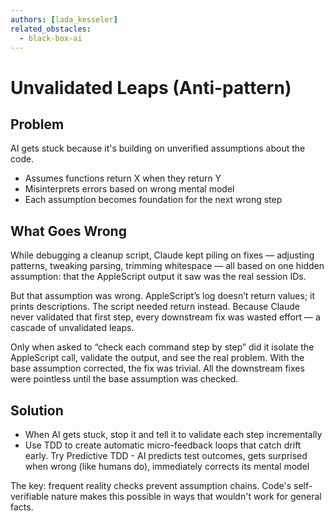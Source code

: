 ```yaml
---
authors: [lada_kesseler]
related_obstacles:
  - black-box-ai
---
```


# Unvalidated Leaps (Anti-pattern)

## Problem
AI gets stuck because it's building on unverified assumptions about the code.
- Assumes functions return X when they return Y
- Misinterprets errors based on wrong mental model
- Each assumption becomes foundation for the next wrong step

## What Goes Wrong
While debugging a cleanup script, Claude kept piling on fixes — adjusting patterns, tweaking parsing, trimming whitespace — all based on one hidden assumption: that the AppleScript output it saw was the real session IDs.

But that assumption was wrong. AppleScript’s log doesn’t return values; it prints descriptions. The script needed return instead. Because Claude never validated that first step, every downstream fix was wasted effort — a cascade of unvalidated leaps.

Only when asked to “check each command step by step” did it isolate the AppleScript call, validate the output, and see the real problem. With the base assumption corrected, the fix was trivial. All the downstream fixes were pointless until the base assumption was checked.

## Solution
- When AI gets stuck, stop it and tell it to validate each step incrementally
- Use TDD to create automatic micro-feedback loops that catch drift early. Try Predictive TDD - AI predicts test outcomes, gets surprised when wrong (like humans do), immediately corrects its mental model

The key: frequent reality checks prevent assumption chains. Code's self-verifiable nature makes this possible in ways that wouldn't work for general facts.